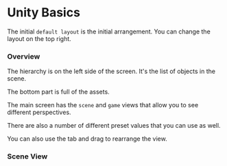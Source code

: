 # Unity Basics

The initial `default layout` is the initial arrangement. You can change the layout on the top right.

### Overview

The hierarchy is on the left side of the screen. It's the list of objects in the scene.

The bottom part is full of the assets.

The main screen has the `scene` and `game` views that allow you to see different perspectives.

There are also a number of different preset values that you can use as well.

You can also use the tab and drag to rearrange the view.

### Scene View
